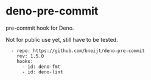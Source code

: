 # deno-pre-commit

pre-commit hook for Deno.

Not for public use yet, still have to be tested.

```
  - repo: https://github.com/bneijt/deno-pre-commit
    rev: 1.5.0
    hooks:
      - id: deno-fmt
      - id: deno-lint
```
